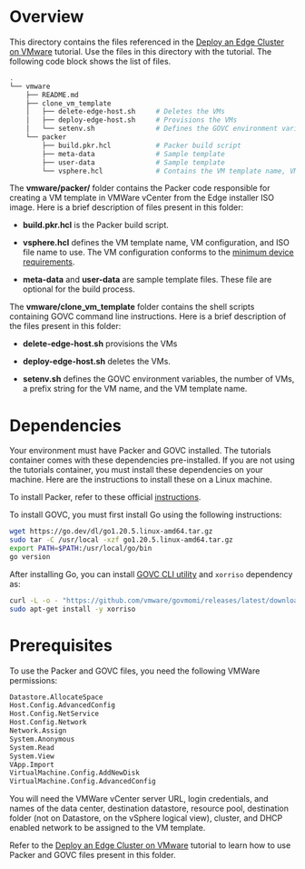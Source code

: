 # Overview
This directory contains the files referenced in the [Deploy an Edge Cluster on VMware](https://docs.spectrocloud.com/clusters/edge/deploy-cluster) tutorial. Use the files in this directory with the tutorial. The following code block shows the list of files. 


```bash
.
└── vmware
    ├── README.md
    ├── clone_vm_template
    │   ├── delete-edge-host.sh     # Deletes the VMs
    │   ├── deploy-edge-host.sh     # Provisions the VMs
    │   └── setenv.sh               # Defines the GOVC environment variables
    └── packer
        ├── build.pkr.hcl           # Packer build script
        ├── meta-data               # Sample template
        ├── user-data               # Sample template
        └── vsphere.hcl             # Contains the VM template name, VM configuration, and ISO file name
```


The **vmware/packer/** folder contains the Packer code responsible for creating a VM template in VMWare vCenter from the Edge installer ISO image. Here is a brief description of files present in this folder:

- **build.pkr.hcl** is the Packer build script. 

- **vsphere.hcl** defines the VM template name, VM configuration, and ISO file name to use. The VM configuration conforms to the [minimum device requirements](https://docs.spectrocloud.com/clusters/edge/architecture/#minimumdevicerequirements).

- **meta-data** and **user-data** are sample template files. These file are optional for the build process.


The **vmware/clone_vm_template** folder contains the shell scripts containing GOVC command line instructions. Here is a brief description of the files present in this folder:

- **delete-edge-host.sh** provisions the VMs

- **deploy-edge-host.sh** deletes the VMs.

- **setenv.sh** defines the GOVC environment variables, the number of VMs, a prefix string for the VM name, and the VM template name. 

# Dependencies
Your environment must have Packer and GOVC installed. The tutorials container comes with these dependencies pre-installed. If you are not using the tutorials container, you must install these dependencies on your machine. Here are the instructions to install these on a Linux machine. 

To install Packer, refer to these official [instructions](https://developer.hashicorp.com/packer/tutorials/docker-get-started/get-started-install-cli). 

To install GOVC, you must first install Go using the following instructions:
```bash
wget https://go.dev/dl/go1.20.5.linux-amd64.tar.gz
sudo tar -C /usr/local -xzf go1.20.5.linux-amd64.tar.gz
export PATH=$PATH:/usr/local/go/bin
go version
```
After installing Go, you can install [GOVC CLI utility](https://github.com/vmware/govmomi/tree/main/govc) and `xorriso` dependency as:
```bash
curl -L -o - "https://github.com/vmware/govmomi/releases/latest/download/govc_$(uname -s)_$(uname -m).tar.gz" | tar -C /usr/local/bin -xvzf - govc
sudo apt-get install -y xorriso
```


# Prerequisites
To use the Packer and GOVC files, you need the following VMWare permissions:

```bash
Datastore.AllocateSpace
Host.Config.AdvancedConfig
Host.Config.NetService
Host.Config.Network
Network.Assign
System.Anonymous
System.Read
System.View
VApp.Import
VirtualMachine.Config.AddNewDisk
VirtualMachine.Config.AdvancedConfig
```

You will need the VMWare vCenter server URL, login credentials, and names of the data center, destination datastore, resource pool, destination folder (not on Datastore, on the vSphere logical view), cluster, and DHCP enabled network to be assigned to the VM template.


Refer to the [Deploy an Edge Cluster on VMware](https://docs.spectrocloud.com/clusters/edge/deploy-cluster) tutorial to learn how to use Packer and GOVC files present in this folder. 